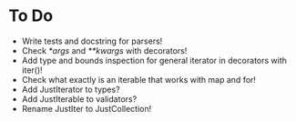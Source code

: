 # To Do
- Write tests and docstring for parsers!
- Check _*args_ and _**kwargs_ with decorators!
- Add type and bounds inspection for general iterator in decorators with iter()!
- Check what exactly is an iterable that works with map and for!
- Add JustIterator to types?
- Add JustIterable to validators?
- Rename JustIter to JustCollection!
